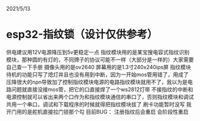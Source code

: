 2021/5/13
# esp32-指纹锁（设计仅供参考）
供电建议用12V电源降压到5v更稳定一点
指纹模块用的是某宝搜电容式指纹识别模块，那种圆的有灯的，不同牌子的协议可能不一样（大部分是一样的）大家需要自己查一下手册
摄像头用的是ov2640
屏幕用的是1.3寸240x240ips屏
指纹模块待机的功能只写了熄灯并且也没有用到中断，因为一开始mos管用错了，用成了压降很大的npn导致加了控制指纹模块电源的电路指纹模块就用不了，我以为是电路问题就直接没接mos管，把它的口直接焊了一个ws2812灯带
不接指纹的中断和电源控制就可以省出来两个口作为和指纹模块通信的串口了，否则指纹模块和调试共用一个串口，调试和下载程序的时候就得把指纹模块拔了
刷卡功能暂时没写
我开门用的是舵机直接拉门锁那个勾
目前BUG：
注册指纹后会重启
会阶段性重启
